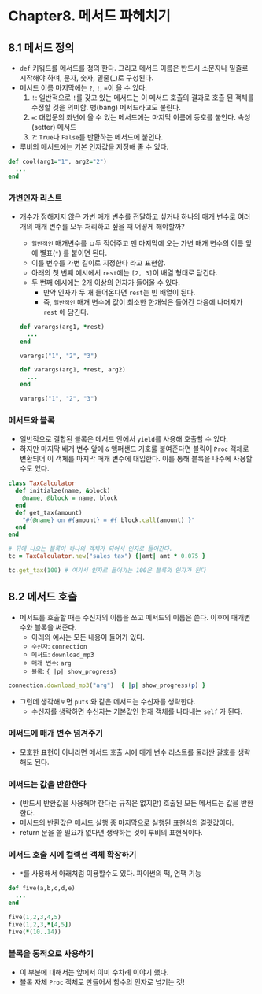 # Chapter8. 메서드 파헤치기

## 8.1 메서드 정의

* `def` 키워드롤 메서드를 정의 한다. 그리고 메서드 이름은 반드시 소문자나 밑줄로 시작해야 하며, 문자, 숫자, 밑줄\(\_\)로 구성된다.
* 메서드 이름 마지막에는 `?`, `!`, `=`이 올 수 있다.
  1. `!`: 일반적으로 `!`를 갖고 있는 메서드는 이 메서드 호출의 결과로 호출 된 객체를 수정할 것을 의미함. 뱅\(bang\) 메서드라고도 불린다.
  2. `=`: 대입문의 좌변에 올 수 있는 메서드에는 마지막 이름에 등호를 붙인다. 속성\(setter\) 메서드
  3. `?`: `True`나 `False`를 반환하는 메서드에 붙인다.
* 루비의 메서드에는 기본 인자값을 지정해 줄 수 있다.

```ruby
def cool(arg1="1", arg2="2")
  ...
end
```

### 가변인자 리스트

* 개수가 정해지지 않은 가변 매개 변수를 전달하고 싶거나 하나의 매개 변수로 여러 개의 매개 변수를 모두 처리하고 싶을 때 어떻게 해야할까?

  * `일반적인` 매개변수를 ㅁ두 적어주고 맨 마지막에 오는 가변 매개 변수의 이름 앞에 별표\(`*`\) 를 붙이면 된다.
  * 이를 변수를 가변 길이로 지정한다 라고 표현함.
  * 아래의 첫 번째 예시에서 `rest`에는 `[2, 3]`이 배열 형태로 담긴다.
  * 두 번째 예시에는 2개 이상의 인자가 들어올 수 있다.
    * 만약 인자가 두 개 들어온다면 `rest`는 빈 배열이 된다.
    * 즉, `일반적인` 매개 변수에 값이 최소한 한개씩은 들어간 다음에 나머지가 `rest` 에 담긴다.

  ```ruby
  def varargs(arg1, *rest)
    ...
  end

  varargs("1", "2", "3")

  def varargs(arg1, *rest, arg2)
    ...
  end

  varargs("1", "2", "3")
  ```

### 메서드와 블록

* 일반적으로 결합된 블록은 메서드 안에서 `yield`를 사용해 호출할 수 있다.
* 하지만 마지막 배개 변수 앞에 `&` 앰퍼샌드 기호룰 붙여준다면 블릭이 `Proc` 객체로 변환되어 이 객체를 마지막 매개 변수에 대입한다. 이를 통해 블록을 나주에 사용할 수도 있다.

```ruby
class TaxCalculator
  def initialze(name, &block)
    @name, @block = name, block
  end
  def get_tax(amount)
    "#{@name} on #{amount} = #{ block.call(amount) }"
  end
end

# 뒤에 나오는 블록이 하나의 객체가 되어서 인자로 들어간다.
tc = TaxCalculator.new("sales tax") {|amt| amt * 0.075 }

tc.get_tax(100) # 여기서 인자로 들어가는 100은 블록의 인자가 된다
```

## 8.2 메서드 호출

* 메서드를 호출할 때는 수신자의 이름을 쓰고 메서드의 이름은 쓴다. 이후에 매개변수와 블록을 써준다.
  * 아래의 예시는 모든 내용이 들어가 있다.
  * `수신자`: `connection`
  * `메서드`: `download_mp3`
  * `매개 변수`: `arg`
  * `블록`: `{ |p| show_progress}`

```ruby
connection.download_mp3("arg")  { |p| show_progress(p) }
```

* 그런데 생각해보면 `puts` 와 같은 메서드는 수신자를 생략한다.
  * 수신자를 생락하면 수신자는 기본값인 현재 객체를 나타내는 `self` 가 된다.

### 메써드에 매개 변수 넘겨주기

* 모호한 표현이 아니라면 메서드 호출 시에 매개 변수 리스트를 둘러싼 괄호를 생략해도 된다.

### 메써드는 값을 반환한다

* \(반드시 반환값을 사용해야 한다는 규칙은 없지만\) 호출된 모든 메서드는 값을 반환한다.
* 메서드의 반환값은 메서드 실행 중 마지막으로 실행된 표현식의 결괏값이다.
* return 문을 쓸 필요가 없다면 생략하는 것이 루비의 표현식이다.

### 메서드 호출 시에 컬렉션 객체 확장하기

* `*`를 사용해서 아래처럼 이용할수도 있다. 파이썬의 팩, 언팩 기능

```ruby
def five(a,b,c,d,e)
  ...
end

five(1,2,3,4,5)
five(1,2,3,*[4,5])
five(*(10..14))
```

### 블록을 동적으로 사용하기

* 이 부분에 대해서는 앞에서 이미 수차례 이야기 했다.
* 블록 자체 `Proc` 객체로 만들어서 함수의 인자로 넘기는 것!

